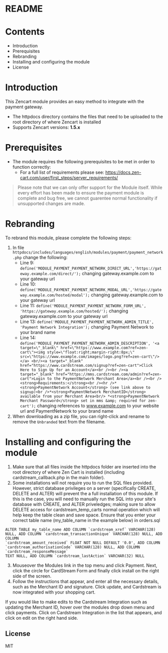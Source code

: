 # README

# Contents

- Introduction
- Prerequisites
- Rebranding
- Installing and configuring the module
- License

# Introduction

This Zencart module provides an easy method to integrate with the payment gateway.
 - The httpdocs directory contains the files that need to be uploaded to the root directory of where Zencart is installed
 - Supports Zencart versions: **1.5.x**

# Prerequisites

- The module requires the following prerequisites to be met in order to function correctly:
    - For a full list of requirements please see: https://docs.zen-cart.com/user/first_steps/server_requirements/

> Please note that we can only offer support for the Module itself. While every effort has been made to ensure the payment module is complete and bug free, we cannot guarentee normal functionality if unsupported changes are made.

# Rebranding

To rebrand this module, please complete the following steps:

1. In file `httpdocs/includes/languages/english/modules/payment/payment_network.php` change the following:
	- Line 9: `define('MODULE_PAYMENT_PAYMENT_NETWORK_DIRECT_URL','https://gateway.example.com/direct/');` changing gateway.example.com to your gateway url
	- Line 10: `define('MODULE_PAYMENT_PAYMENT_NETWORK_MODAL_URL','https://gateway.example.com/hosted/modal');` changing gateway.example.com to your gateway url
	- Line 11: `define('MODULE_PAYMENT_PAYMENT_NETWORK_FORM_URL', 'https://gateway.example.com/hosted/');` changing gateway.example.com to your gateway url
	- Line 13: `define('MODULE_PAYMENT_PAYMENT_NETWORK_ADMIN_TITLE', 'Payment Network Integration');` changing Payment Network to your brand name
	- Line 14: `define('MODULE_PAYMENT_PAYMENT_NETWORK_ADMIN_DESCRIPTION', '<a target=\"_blank\" href=\"https://www.example.com?ref=zen-cart\"><img style=\"float:right;margin-right:8px;\" src=\"https://www.example.com/images/logo.png?ref=zen-cart\"/></a> <br/><a target="_blank" href="https://www.cardstream.com/signup?ref=zen-cart">Click Here to Sign Up for an Account</a><br /><br /><a target="_blank" href="https://mms.cardstream.com/admin?ref=zen-cart">Login to the PaymentNetwork Merchant Area</a><br /><br /><strong>Requirements:</strong><br /><hr />*<strong>PaymentNetwork Account</strong> (see link above to signup)<br />*<strong>PaymentNetwork MerchantID</strong> available from your Merchant Area<br/> *<strong>PaymentNetwork Merchant Password</strong> set in mms &amp; required for zen-cart');` changing references to www.example.com to your website url and PaymentNetwork to your brand name
2. When downloading as a zip file, you can right-click and rename to remove the `Unbranded` text from the filename.

# Installing and configuring the module

1. Make sure that all files inside the httpdocs folder are inserted into the root directory of where Zen Cart is installed (including cardstream_callback.php in the main folder).
2. Some installations will not require you to run the SQL files provided. However, strict database privileges on a server (specifically CREATE, DELETE and ALTER) will prevent the a full installation of this module. If this is the case, you will need to manually run the SQL into your site's database with CREATE, and ALTER priveledges; making sure to allow DELETE access for cardstream_temp_carts normal operation which will help keep the table clean and save space. Ensure that you enter your correct table name (my_table_name in the example below) in orders.sql

```
ALTER TABLE my_table_name ADD COLUMN `cardstream_xref` VARCHAR(128) NULL, ADD COLUMN `cardstream_transactionUnique` VARCHAR(128) NULL, ADD COLUMN
`cardstream_amount_received` FLOAT NOT NULL DEFAULT '0.0', ADD COLUMN `cardstream_authorisationCode` VARCHAR(128) NULL, ADD COLUMN `cardstream_responseMessage`
TEXT NULL, ADD COLUMN `cardstream_lastAction` VARCHAR(32) NULL
```

3. Mouseover the Modules link in the top menu and click Payment. Next, click the circle for CardStream Form and finally click install on the right side of the screen.
4. Follow the instructions that appear, and enter all the necessary details, such as the Merchant ID and signature. Click update, and Cardstream is now integrated with your shopping cart.

If you would like to make edits to the Cardstream Integration such as updating the Merchant ID, hover over the modules drop down menu and click payments. Click on Cardstream Integration in the list that appears, and click on edit on the right hand side.

License
----
MIT
